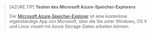 > [AZURE.TIP] **Testen des Microsoft Azure-Speicher-Explorers**
> 
> Der [Microsoft Azure-Speicher-Explorer](../articles/vs-azure-tools-storage-manage-with-storage-explorer.md) ist eine kostenlose eigenständige App von Microsoft, über die Sie unter Windows, OS X und Linux visuell mit Azure Storage-Daten arbeiten können.

<!---HONumber=AcomDC_0817_2016-->